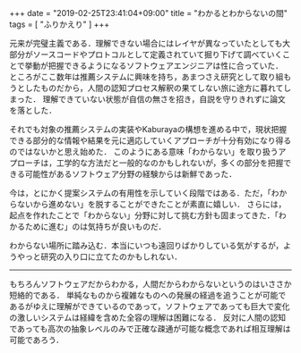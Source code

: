 +++
date = "2019-02-25T23:41:04+09:00"
title = "わかるとわからないの間"
tags = [ "ふりかえり" ]
+++

元来が完璧主義である．理解できない場合にはレイヤが異なっていたとしても大部分がソースコードやプロトコルとして定義されていて掘り下げて調べていくことで挙動が把握できるようになるソフトウェアエンジニアは性に合っていた．
ところがここ数年は推薦システムに興味を持ち，あまつさえ研究として取り組もうとしたものだから，人間の認知プロセス解釈の果てしない旅に途方に暮れてしまった．
理解できていない状態が自信の無さを招き，自説を守りきれずに論文を落とした．

それでも対象の推薦システムの実装やKaburayaの構想を進める中で，現状把握できる部分的な情報や結果を元に適応していくアプローチが十分有効になり得るのではないかと思え始めた．
このようにある意味「わからない」を取り扱うアプローチは，工学的な方法だと一般的なのかもしれないが，多くの部分を把握できる可能性があるソフトウェア分野の経験からは新鮮であった．

今は，とにかく提案システムの有用性を示していく段階ではある．ただ，「わからないから進めない」を脱することができたことが素直に嬉しい．
さらには，起点を作れたことで「わからない」分野に対して挑む方針も固まってきた．「わかるために進む」のは気持ちが良いものだ．

わからない場所に踏み込む．本当にいつも遠回りばかりしている気がするが，ようやっと研究の入り口に立てたのかもしれない．

---

もちろんソフトウェアだからわかる，人間だからわからないというのはいささか短絡的である．
単純なものから複雑なものへの発展の経過を追うことが可能であるがゆえに理解ができているのであって，ソフトウェアであっても巨大で変化の激しいシステムは経緯を含めた全容の理解は困難になる．
反対に人間の認知であっても高次の抽象レベルのみで正確な疎通が可能な概念であれば相互理解は可能であろう．
